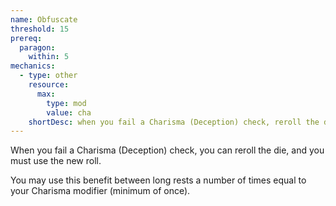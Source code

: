```yaml
---
name: Obfuscate
threshold: 15
prereq:
  paragon:
    within: 5
mechanics:
  - type: other
    resource:
      max:
        type: mod
        value: cha
    shortDesc: when you fail a Charisma (Deception) check, reroll the die and use the new roll
---
```

When you fail a Charisma (Deception) check, you can reroll the die, and you must use the new roll.

You may use this benefit between long rests a number of times equal to your Charisma modifier (minimum of once).
